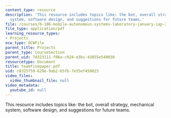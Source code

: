 ```yaml
---
content_type: resource
description: 'This resource includes topics like: the bot, overall strategy, mechanical
  system, software design, and suggestions for future teams.'
file: /courses/6-186-mobile-autonomous-systems-laboratory-january-iap-2005/c8325f59629e9ab265fb7e55ef450023_teamfivepaper.pdf
file_type: application/pdf
learning_resource_types:
- Projects
ocw_type: OCWFile
parent_title: Projects
parent_type: CourseSection
parent_uid: 7d323111-f06a-c924-e3bc-43855e549030
resourcetype: Document
title: teamfivepaper.pdf
uid: c8325f59-629e-9ab2-65fb-7e55ef450023
video_files:
  video_thumbnail_file: null
video_metadata:
  youtube_id: null
---
```

This resource includes topics like: the bot, overall strategy, mechanical system, software design, and suggestions for future teams.

